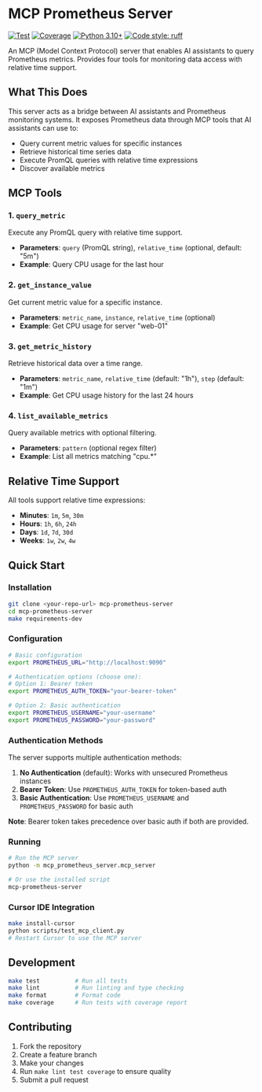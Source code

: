 # MCP Prometheus Server

[![Test](https://github.com/jewzaam/mcp-prometheus-server/workflows/Test/badge.svg)](https://github.com/jewzaam/mcp-prometheus-server/actions/workflows/test.yml)
[![Coverage](https://github.com/jewzaam/mcp-prometheus-server/workflows/Coverage%20Check/badge.svg)](https://github.com/jewzaam/mcp-prometheus-server/actions/workflows/coverage.yml)
[![Python 3.10+](https://img.shields.io/badge/python-3.10+-blue.svg)](https://www.python.org/downloads/)
[![Code style: ruff](https://img.shields.io/badge/code%20style-ruff-000000.svg)](https://github.com/astral-sh/ruff)

An MCP (Model Context Protocol) server that enables AI assistants to query Prometheus metrics. Provides four tools for monitoring data access with relative time support.

## What This Does

This server acts as a bridge between AI assistants and Prometheus monitoring systems. It exposes Prometheus data through MCP tools that AI assistants can use to:

- Query current metric values for specific instances
- Retrieve historical time series data
- Execute PromQL queries with relative time expressions
- Discover available metrics

## MCP Tools

### 1. `query_metric`
Execute any PromQL query with relative time support.
- **Parameters**: `query` (PromQL string), `relative_time` (optional, default: "5m")
- **Example**: Query CPU usage for the last hour

### 2. `get_instance_value` 
Get current metric value for a specific instance.
- **Parameters**: `metric_name`, `instance`, `relative_time` (optional)
- **Example**: Get CPU usage for server "web-01"

### 3. `get_metric_history`
Retrieve historical data over a time range.
- **Parameters**: `metric_name`, `relative_time` (default: "1h"), `step` (default: "1m")
- **Example**: Get CPU usage history for the last 24 hours

### 4. `list_available_metrics`
Query available metrics with optional filtering.
- **Parameters**: `pattern` (optional regex filter)
- **Example**: List all metrics matching "cpu.*"

## Relative Time Support

All tools support relative time expressions:
- **Minutes**: `1m`, `5m`, `30m`
- **Hours**: `1h`, `6h`, `24h` 
- **Days**: `1d`, `7d`, `30d`
- **Weeks**: `1w`, `2w`, `4w`

## Quick Start

### Installation
```bash
git clone <your-repo-url> mcp-prometheus-server
cd mcp-prometheus-server
make requirements-dev
```

### Configuration
```bash
# Basic configuration
export PROMETHEUS_URL="http://localhost:9090"

# Authentication options (choose one):
# Option 1: Bearer token
export PROMETHEUS_AUTH_TOKEN="your-bearer-token"

# Option 2: Basic authentication
export PROMETHEUS_USERNAME="your-username"
export PROMETHEUS_PASSWORD="your-password"
```

### Authentication Methods

The server supports multiple authentication methods:

1. **No Authentication** (default): Works with unsecured Prometheus instances
2. **Bearer Token**: Use `PROMETHEUS_AUTH_TOKEN` for token-based auth
3. **Basic Authentication**: Use `PROMETHEUS_USERNAME` and `PROMETHEUS_PASSWORD` for basic auth

**Note**: Bearer token takes precedence over basic auth if both are provided.

### Running
```bash
# Run the MCP server
python -m mcp_prometheus_server.mcp_server

# Or use the installed script
mcp-prometheus-server
```

### Cursor IDE Integration
```bash
make install-cursor
python scripts/test_mcp_client.py
# Restart Cursor to use the MCP server
```

## Development

```bash
make test          # Run all tests
make lint          # Run linting and type checking
make format        # Format code
make coverage      # Run tests with coverage report
```

## Contributing

1. Fork the repository
2. Create a feature branch
3. Make your changes
4. Run `make lint test coverage` to ensure quality
5. Submit a pull request